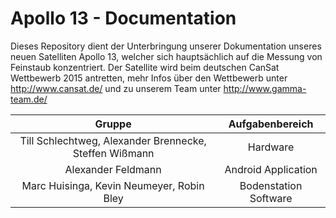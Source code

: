 ﻿# Apollo 13 - Documentation
Dieses Repository dient der Unterbringung unserer Dokumentation unseres neuen Satelliten Apollo 13, welcher sich hauptsächlich auf die Messung von Feinstaub konzentriert. Der Satellite wird beim deutschen CanSat Wettbewerb 2015 antretten, mehr Infos über den Wettbewerb unter http://www.cansat.de/ und zu unserem Team unter http://www.gamma-team.de/

| Gruppe | Aufgabenbereich |
| :----: | :-------------: |
| Till Schlechtweg, Alexander Brennecke, Steffen Wißmann | Hardware |
| Alexander Feldmann | Android Application |
| Marc Huisinga, Kevin Neumeyer, Robin Bley | Bodenstation Software |


